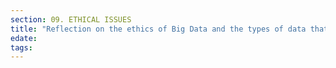 ```yaml
---
section: 09. ETHICAL ISSUES
title: "Reflection on the ethics of Big Data and the types of data that need to be secured" 
edate: 
tags:
---
```


